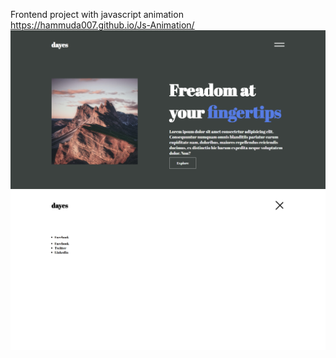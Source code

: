 Frontend project with javascript animation
https://hammuda007.github.io/Js-Animation/
![Screenshot](https://github.com/Hammuda007/Js-Animation/blob/main/screencapture-hammuda007-github-io-Js-Animation-2022-11-05-19_05_30.png)
![Screenshot](https://github.com/Hammuda007/Js-Animation/blob/main/screencapture-hammuda007-github-io-Js-Animation-2022-11-05-19_06_29.png)
